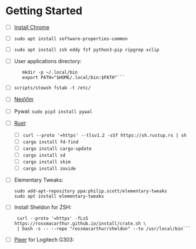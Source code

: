 # Getting Started

 - [ ] [Install Chrome](https://www.google.com/chrome/dev/thank-you.html?statcb=0&installdataindex=empty&defaultbrowser=0#)
 - [ ] `sudo apt install software-properties-common`
 - [ ] `sudo apt install zsh eddy fzf python3-pip ripgrep xclip`
 - [ ] User applications directory:
	 ```
		mkdir -p ~/.local/bin
		export PATH="$HOME/.local/bin:$PATH"```
 - [ ] `scripts/stowsh fstab -t /etc/`
 - [ ] [NeoVim](https://github.com/neovim/neovim/releases/download/nightly/nvim.appimage)
 - [ ] Pywal: `sudo pip3 install pywal`
 - [ ] [Rust](https://rustup.rs/):
	 - [ ] `curl --proto '=https' --tlsv1.2 -sSf https://sh.rustup.rs | sh`
	 - [ ] `cargo install fd-find`
	 - [ ] `cargo install cargo-update`
	 - [ ] `cargo install sd`
	 - [ ] `cargo install skim`
	 - [ ] `cargo install zoxide`
 - [ ] Elementary Tweaks: 
	```
	sudo add-apt-repository ppa:philip.scott/elementary-tweaks
	sudo apt install elementary-tweaks
	```
 - [ ] Install Sheldon for ZSH:
	 ```
	  curl --proto '=https' -fLsS https://rossmacarthur.github.io/install/crate.sh \
	  | bash -s -- --repo "rossmacarthur/sheldon" --to /usr/local/bin```
- [ ] [Piper](https://flathub.org/apps/details/org.freedesktop.Piper) for Logitech G303:

